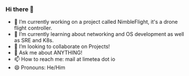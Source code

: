 ### Hi there 👋

<!--
**McRaeAlex/McRaeAlex** is a ✨ _special_ ✨ repository because its `README.md` (this file) appears on your GitHub profile.
-->

- 🔭 I’m currently working on a project called NimbleFlight, it's a drone flight controller.
- 🌱 I’m currently learning about networking and OS development as well as SRE and K8s.
- 👯 I’m looking to collaborate on Projects!
- 💬 Ask me about ANYTHING!
- 📫 How to reach me: mail at limetea dot io
- 😄 Pronouns: He/Him
